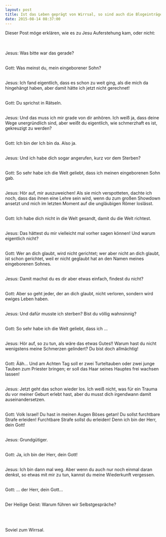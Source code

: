 ```yaml
---
layout: post
title: Ist das Leben geprägt von Wirrsal, so sind auch die Blogeinträge geprägt von Wirrsal (8.Buch Mose)
date: 2015-08-14 08:37:00
---
```


Dieser Post möge erklären, wie es zu Jesu Auferstehung kam, oder nicht:<br><br><br>

Jesus: Was bitte war das gerade?<br><br>

Gott: Was meinst du, mein eingeborener Sohn?<br><br>

Jesus: Ich fand eigentlich, dass es schon zu weit ging, als die mich da
hingehängt haben, aber damit hätte ich jetzt nicht gerechnet!<br><br>

Gott: Du sprichst in Rätseln.<br><br>

Jesus: Und das muss ich mir grade von dir anhören. Ich weiß ja, dass
deine Wege unergründlich sind, aber weißt du eigentlich, wie schmerzhaft
es ist, gekreuzigt zu werden?<br><br>

Gott: Ich bin der Ich bin da. Also ja.<br><br>

Jesus: Und ich habe dich sogar angerufen, kurz vor dem Sterben?<br><br>

Gott: So sehr habe ich die Welt geliebt, dass ich meinen eingeborenen
Sohn gab.<br><br>

Jesus: Hör auf, mir auszuweichen! Als sie mich verspotteten, dachte ich
noch, dass das ihnen eine Lehre sein wird, wenn du zum großen Showdown
ansetzt und mich im letzten Moment auf die ungläubigen Römer loslässt.<br><br>

Gott: Ich habe dich nicht in die Welt gesandt, damit du die Welt richtest.<br><br>

Jesus: Das hättest du mir vielleicht mal vorher sagen können! Und warum
eigentlich nicht?<br><br>

Gott: Wer an dich glaubt, wird nicht gerichtet; wer aber nicht an dich
glaubt, ist schon gerichtet, weil er nicht geglaubt hat an den Namen
meines eingeborenen Sohnes.<br><br>

Jesus: Damit machst du es dir aber etwas einfach, findest du nicht?<br><br>

Gott: Aber so geht jeder, der an dich glaubt, nicht verloren, sondern
wird ewiges Leben haben.<br><br>

Jesus: Und dafür musste ich sterben? Bist du völlig wahnsinnig?<br><br>

Gott: So sehr habe ich die Welt geliebt, dass ich ...<br><br>

Jesus: Hör auf, so zu tun, als wäre das etwas Gutes!! Warum hast du
nicht wenigstens meine Schmerzen gelindert? Du bist doch allmächtig!<br><br>

Gott: Ääh... Und am Achten Tag soll er zwei Turteltauben oder zwei junge
Tauben zum Priester bringen; er soll das Haar seines Hauptes frei
wachsen lassen!<br><br>

Jesus: Jetzt geht das schon wieder los. Ich weiß nicht, was für ein
Trauma du vor meiner Geburt erlebt hast, aber du musst dich irgendwann
damit auseinandersetzen.<br><br>

Gott: Volk Israel! Du hast in meinen Augen Böses getan! Du sollst
furchtbare Strafe erleiden! Furchtbare Strafe sollst du erleiden! Denn
ich bin der Herr, dein Gott!<br><br>

Jesus: Grundgütiger.<br><br>

Gott: Ja, ich bin der Herr, dein Gott!<br><br>

Jesus: Ich bin dann mal weg. Aber wenn du auch nur noch einmal daran
denkst, so etwas mit mir zu tun, kannst du meine Wiederkunft vergessen.<br><br>

Gott: ... der Herr, dein Gott...<br><br>

Der Heilige Geist: Warum führen wir Selbstgespräche?<br><br><br><br>




Soviel zum Wirrsal.
